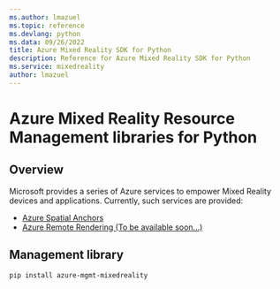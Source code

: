 ```yaml
---
ms.author: lmazuel
ms.topic: reference
ms.devlang: python
ms.data: 09/26/2022
title: Azure Mixed Reality SDK for Python
description: Reference for Azure Mixed Reality SDK for Python
ms.service: mixedreality
author: lmazuel
---
```

# Azure Mixed Reality Resource Management libraries for Python

## Overview

Microsoft provides a series of Azure services to empower Mixed Reality devices and applications. Currently, such services are provided:

* [Azure Spatial Anchors](https://azure.microsoft.com/en-us/services/spatial-anchors/)
* [Azure Remote Rendering (To be available soon...)](https://azure.microsoft.com/en-us/services/remote-rendering/)

## Management library
```bash
pip install azure-mgmt-mixedreality
```